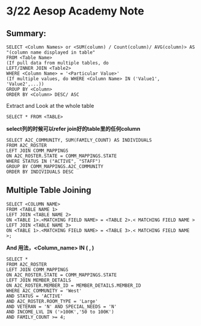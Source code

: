 # 3/22 Aesop Academy Note
## Summary:

```
SELECT <Column Names> or <SUM(column) / Count(column)/ AVG(column)> AS "(column name displayed in table"
FROM <Table Name>
(If pull data from multiple tables, do
LEFT/INNER JOIN <Table2>
WHERE <Column Name> = '<Particular Value>'
(If multiple values, do WHERE <Column Name> IN ('Value1', 'Value2',...))
GROUP BY <Column>
ORDER BY <Column> DESC/ ASC
```

Extract and Look at the whole table
```
SELECT * FROM <TABLE>
```

**select列的时候可以refer join好的table里的任何column**

```
SELECT A2C_COMMUNITY, SUM(FAMILY_COUNT) AS INDIVIDUALS
FROM A2C_ROSTER
LEFT JOIN COMM_MAPPINGS
ON A2C_ROSTER.STATE = COMM_MAPPINGS.STATE
WHERE STATUS IN ("ACTIVE", "STAFF")
GROUP BY COMM_MAPPINGS.A2C_COMMUNITY
ORDER BY INDIVIDUALS DESC
```
## Multiple Table Joining
```
SELECT <COLUMN NAME>
FROM <TABLE NAME 1>
LEFT JOIN <TABLE NAME 2>
ON <TABLE 1>.<MATCHING FIELD NAME> = <TABLE 2>.< MATCHING FIELD NAME >
LEFT JOIN <TABLE NAME 3>
ON <TABLE 1>.<MATCHING FIELD NAME> = <TABLE 3>.< MATCHING FIELD NAME >;
```

**And 用法，<Column_name> IN (<value1> , <value2>)**
```
SELECT *
FROM A2C_ROSTER
LEFT JOIN COMM_MAPPINGS
ON A2C_ROSTER.STATE = COMM_MAPPINGS.STATE
LEFT JOIN MEMBER_DETAILS
ON A2C_ROSTER.MEMBER_ID = MEMBER_DETAILS.MEMBER_ID
WHERE A2C_COMMUNITY = 'West'
AND STATUS = 'ACTIVE'
AND A2C_ROSTER.ROOM_TYPE = 'Large'
AND VETERAN = 'N' AND SPECIAL_NEEDS = 'N'
AND INCOME_LVL IN ('>100K','50 to 100K')
AND FAMILY_COUNT >= 4;
```
